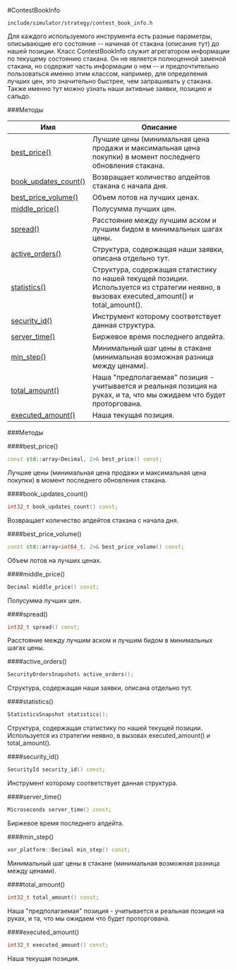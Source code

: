 #ContestBookInfo

`include/simulator/strategy/contest_book_info.h`


Для каждого используемого инструмента есть разные параметры, описывающие его состояние -- начиная от стакана (описание тут) до нашей позиции. Класс ContestBookInfo служит агрегатором информации по текущему состоянию стакана. Он не является полноценной заменой стакана, но содержит часть информации о нем -- и предпочтительно пользоваться именно этим классом, например, для определения лучших цен, это значительно быстрее, чем запрашивать у стакана. Также именно тут можно узнать наши активные заявки, позицию и сальдо.


###Методы


|Имя| Описание|
|------------------|--------------------|
|[best_price()](#best_price)|Лучшие цены (минимальная цена продажи и максимальная цена покупки) в момент последнего обновления стакана.|
|[book_updates_count()](#book_updates_count)|Возвращает количество апдейтов стакана с начала дня.|
|[best_price_volume()](#best_price_volume)|Объем лотов на лучших ценах.|
|[middle_price()](#middle_price)|Полусумма лучших цен.|
|[spread()](#spread)|Расстояние между лучшим аском и лучшим бидом в минимальных шагах цены.|
|[active_orders()](#active_orders)|Структура, содержащая наши заявки, описана отдельно тут.|
|[statistics()](#statistics)|Структура, содержащая статистику по нашей текущей позиции. Используется из стратегии неявно, в вызовах executed_amount() и total_amount().|
|[security_id()](#security_id)|Инструмент которому соответствует данная структура.|
|[server_time()](#server_time)|Биржевое время последнего апдейта.|
|[min_step()](#min_step)|Минимальный шаг цены в стакане (минимальная возможная разница между ценами).|
|[total_amount()](#total_amount)|Наша "предполагаемая" позиция - учитывается и реальная позиция на руках, и та, что мы ожидаем что будет проторгована.|
|[executed_amount()](#executed_amount)|Наша текущая позиция.|

###Методы

<a id="best_price"></a>
####best_price()
```c++
const std::array<Decimal, 2>& best_price() const;
```
Лучшие цены (минимальная цена продажи и максимальная цена покупки) в момент последнего обновления стакана.

<a id="book_updates_count"></a>
####book_updates_count()
```c++
int32_t book_updates_count() const;
```
Возвращает количество апдейтов стакана с начала дня.

<a id="best_price_volume"></a>
####best_price_volume()
```c++
const std::array<int64_t, 2>& best_price_volume() const;
```
Объем лотов на лучших ценах.

<a id="middle_price"></a>
####middle_price()
```c++
Decimal middle_price() const;
```
Полусумма лучших цен.

<a id="spread"></a>
####spread()
```c++
int32_t spread() const;
```
Расстояние между лучшим аском и лучшим бидом в минимальных шагах цены.

<a id="active_orders"></a>
####active_orders()
```c++
SecurityOrdersSnapshot& active_orders();
```
Структура, содержащая наши заявки, описана отдельно тут.

<a id="statistics"></a>
####statistics()
```c++
StatisticsSnapshot statistics();
```
Структура, содержащая статистику по нашей текущей позиции. Используется из стратегии неявно, в вызовах executed_amount() и total_amount().

<a id="security_id"></a>
####security_id()
```c++
SecurityId security_id() const;
```
Инструмент которому соответствует данная структура.

<a id="server_time"></a>
####server_time()
```c++
Microseconds server_time() const;
```
Биржевое время последнего апдейта.

<a id="min_step"></a>
####min_step()
```c++
xor_platform::Decimal min_step() const;
```
Минимальный шаг цены в стакане (минимальная возможная разница между ценами).

<a id="total_amount"></a>
####total_amount()
```c++
int32_t total_amount() const;
```
Наша "предполагаемая" позиция - учитывается и реальная позиция на руках, и та, что мы ожидаем что будет проторгована.

<a id="executed_amount"></a>
####executed_amount()
```c++
int32_t executed_amount() const;
```
Наша текущая позиция.

